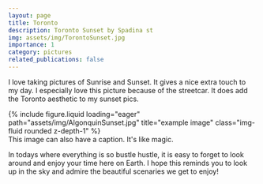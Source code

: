 ```yaml
---
layout: page
title: Toronto
description: Toronto Sunset by Spadina st
img: assets/img/TorontoSunset.jpg
importance: 1
category: pictures
related_publications: false
---
```


I love taking pictures of Sunrise and Sunset. It gives a nice extra touch to my day. 
I especially love this picture because of the streetcar. It does add the Toronto aesthetic to my sunset pics. 

<div class="row">
    <div class="col-sm mt-3 mt-md-0">
        {% include figure.liquid loading="eager" path="assets/img/AlgonquinSunset.jpg" title="example image" class="img-fluid rounded z-depth-1" %}
    </div>
</div>
<div class="caption">
    This image can also have a caption. It's like magic.
</div>



<!-- <div class="row justify-content-sm-center">
    <div class="col-sm-8 mt-3 mt-md-0">
        {% include figure.liquid path="assets/img/AlgonquinSunset.jpg" title="Sunset in Algonquine Park" class="img-fluid rounded z-depth-1" %}
    </div>
    <div class="col-sm-4 mt-3 mt-md-0">
        {% include figure.liquid path="assets/img/solarEclipse.jpg" title="Solar Eclipse 2024" class="img-fluid rounded z-depth-1" %}
    </div>
</div>
<div class="caption">
    More of my SUN pictures 
</div> -->

In todays where everything is so bustle hustle, it is easy to forget to look around and enjoy your time here on Earth. 
I hope this reminds you to look up in the sky and admire the beautiful scenaries we get to enjoy! 